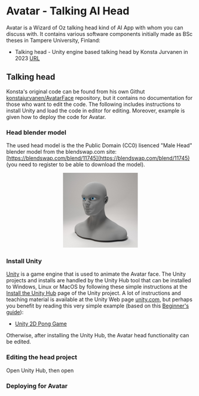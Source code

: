 # Avatar - Talking AI Head
Avatar is a Wizard of Oz talking head kind of AI App with whom you can discuss with. It contains various software components initially made as BSc theses in Tampere University, Finland:

 * Talking head - Unity engine based talking head by Konsta Jurvanen in 2023 [URL](https://urn.fi/URN:NBN:fi:tuni-202211068199)

## Talking head
Konsta's original code can be found from his own Githut [konstajurvanen/AvatarFace](https://github.com/konstajurvanen/AvatarFace) repository, but it contains no documentation for those who want to edit the code. The following includes instructions to install Unity and load the code in editor for editing. Moreover, example is given how to deploy the code for Avatar.

### Head blender model
The used head model is the the Public Domain (CC0) lisenced "Male Head" blender model from the blendswap.com site: [https://blendswap.com/blend/11745](https://blendswap.com/blend/11745) (you need to register to be able to download the model).

<p align="center">
    <img height="200" src="resources/male_head_11745.jpg">
</p>

### Install Unity
[Unity](https://en.wikipedia.org/wiki/Unity_(game_engine)) is a game engine that is used to animate the Avatar face. The Unity projects and installs are handled by the Unity Hub tool that can be installed to Windows, Linux or MacOS by following these simple instructions at the [Install the Unity Hub](https://docs.unity3d.com/hub/manual/InstallHub.html) page of the Unity project. A lot of instructions and teaching material is available at the Unity Web page
[unity.com](https://unity.com/), but perhaps you benefit by reading this very simple example (based on this [Beginner's guide](https://forum.unity.com/threads/linux-beginners-guide-for-developers.978321/)):

 * [Unity 2D Pong Game](https://noobtuts.com/unity/2d-pong-game)

Otherwise, after installing the Unity Hub, the Avatar head functionality can be edited.

### Editing the head project

Open Unity Hub, then open 

### Deploying for Avatar
